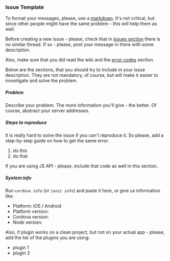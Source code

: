 ### Issue Template

To format your messages, please, use a [markdown](https://guides.github.com/features/mastering-markdown/). It's not critical, but since other people might have the same problem - this will help them as well.

Before creating a new issue - please, check that in [issues section](https://github.com/snipking/cordova-hot-code-push/issues) there is no similar thread. If so - please, post your message in there with some description.

Also, make sure that you did read the wiki and the [error codes](https://github.com/snipking/cordova-hot-code-push/wiki/Error-codes) section.

Below are the sections, that you should try to include in your issue description. They are not mandatory, of course, but will make it easier to investigate and solve the problem.

##### Problem

Describe your problem. The more information you'll give - the better. Of course, abstract your server addresses.

##### Steps to reproduce

It is really hard to solve the issue if you can't reproduce it. So please, add a step-by-step guide on how to get the same error.

1. do this
2. do that

If you are using JS API - please, include that code as well in this section.

##### System info

Run `cordova info` (or `ionic info`) and paste it here, or give us information like:
- Platform: iOS / Android
- Platform version:
- Cordova version:
- Node version:

Also, if plugin works on a clean project, but not on your actual app - please, add the list of the plugins you are using:
- plugin 1
- plugin 2
